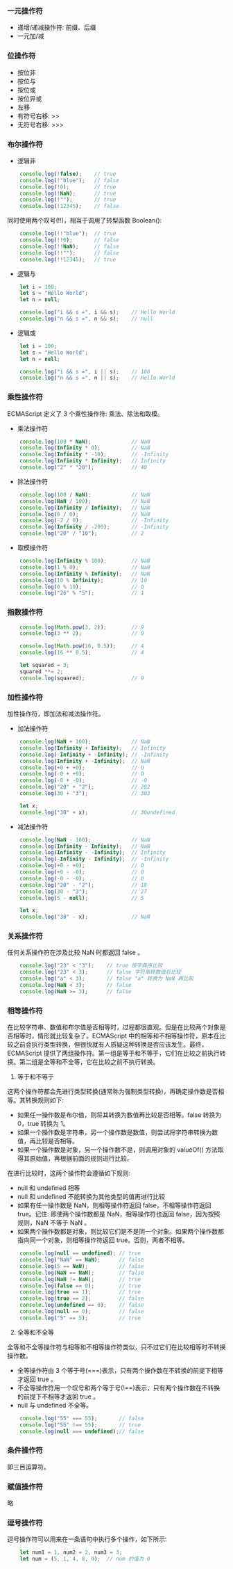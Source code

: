 
### 一元操作符

- 递增/递减操作符: 前缀、后缀
- 一元加/减

### 位操作符

- 按位非
- 按位与
- 按位或
- 按位异或
- 左移
- 有符号右移: >>
- 无符号右移: >>>

### 布尔操作符

- 逻辑非

```js
    console.log(!false);    // true
    console.log(!"blue");   // false
    console.log(!0);        // true
    console.log(!NaN);      // true
    console.log(!"");       // true
    console.log(!12345);    // false
```

同时使用两个叹号(!!)，相当于调用了转型函数 Boolean():
```js
    console.log(!!"blue");  // true
    console.log(!!0);       // false
    console.log(!!NaN);     // false
    console.log(!!"");      // false
    console.log(!!12345);   // true
```

- 逻辑与

```js
    let i = 100;
    let s = "Hello World";
    let n = null;

    console.log("i && s =", i && s);    // Hello World
    console.log("n && s =", n && s);    // null
```

- 逻辑或

```js
    let i = 100;
    let s = "Hello World";
    let n = null;

    console.log("i && s =", i || s);    // 100
    console.log("n && s =", n || s);    // Hello World
```

### 乘性操作符

ECMAScript 定义了 3 个乘性操作符: 乘法、除法和取模。

- 乘法操作符

```js
    console.log(100 * NaN);             // NaN
    console.log(Infinity * 0);          // NaN
    console.log(Infinity * -10);        // -Infinity
    console.log(Infinity * Infinity);   // Infinity
    console.log("2" * "20");            // 40
```

- 除法操作符

```js
    console.log(100 / NaN);             // NaN
    console.log(NaN / 100);             // NaN
    console.log(Infinity / Infinity);   // NaN
    console.log(0 / 0);                 // NaN
    console.log(-2 / 0);                // -Infinity
    console.log(Infinity / -200);       // -Infinity
    console.log("20" / "10");           // 2
```

- 取模操作符

```js
    console.log(Infinity % 100);        // NaN
    console.log(1 % 0);                 // NaN
    console.log(Infinity % Infinity);   // NaN
    console.log(10 % Infinity);         // 10
    console.log(0 % 10);                // 0
    console.log("26" % "5");            // 1
```

### 指数操作符

```js
    console.log(Math.pow(3, 2));        // 9
    console.log(3 ** 2);                // 9

    console.log(Math.pow(16, 0.5));     // 4
    console.log(16 ** 0.5);             // 4

    let squared = 3;
    squared **= 2;
    console.log(squared);               // 9
```

### 加性操作符

加性操作符，即加法和减法操作符。

- 加法操作符

```js
    console.log(NaN + 100);             // NaN
    console.log(Infinity + Infinity);   // Infinity
    console.log(-Infinity + -Infinity); // -Infinity
    console.log(Infinity + -Infinity);  // NaN
    console.log(+0 + +0);               // 0
    console.log(-0 + +0);               // 0
    console.log(-0 + -0);               // -0
    console.log("20" + "2");            // 202
    console.log(30 + "3");              // 303

    let x;
    console.log("30" + x);              // 30undefined
```

- 减法操作符

```js
    console.log(NaN - 100);             // NaN
    console.log(Infinity - Infinity);   // NaN
    console.log(Infinity - -Infinity);  // Infinity
    console.log(-Infinity - Infinity);  // -Infinity
    console.log(+0 - +0);               // 0
    console.log(+0 - -0);               // 0
    console.log(-0 - -0);               // 0
    console.log("20" - "2");            // 18
    console.log(30 - "3");              // 27
    console.log(5 - null);              // 5

    let x;
    console.log("30" - x);              // NaN
```

### 关系操作符

任何关系操作符在涉及比较 NaN 时都返回 false 。
```js
    console.log("23" < "3");    // true 按字典序比较
    console.log("23" < 3);      // false 字符串转数值后比较
    console.log("a" < 3);       // false "a" 转换为 NaN 再比较
    console.log(NaN < 3);       // false
    console.log(NaN >= 3);      // false
```

### 相等操作符

在比较字符串、数值和布尔值是否相等时，过程都很直观。但是在比较两个对象是否相等时，情形就比较复杂了。ECMAScript 中的相等和不相等操作符，原本在比较之前会执行类型转换，但很快就有人质疑这种转换是否应该发生。最终，ECMAScript 提供了两组操作符。第一组是等于和不等于，它们在比较之前执行转换。第二组是全等和不全等，它在比较之前不执行转换。

1. 等于和不等于

这两个操作符都会先进行类型转换(通常称为强制类型转换)，再确定操作数是否相等。其转换规则如下:
- 如果任一操作数是布尔值，则将其转换为数值再比较是否相等。false 转换为 0，true 转换为 1。
- 如果一个操作数是字符串，另一个操作数是数值，则尝试将字符串转换为数值，再比较是否相等。
- 如果一个操作数是对象，另一个操作数不是，则调用对象的 valueOf() 方法取得其原始值，再根据前面的规则进行比较。

在进行比较时，这两个操作符会遵循如下规则:
- null 和 undefined 相等
- null 和 undefined 不能转换为其他类型的值再进行比较
- 如果有任一操作数是 NaN，则相等操作符返回 false，不相等操作符返回 true。记住: 即使两个操作数都是 NaN，相等操作符也返回 false，因为按照规则，NaN 不等于 NaN 。
- 如果两个操作数都是对象，则比较它们是不是同一个对象。如果两个操作数都指向同一个对象，则相等操作符返回 true。否则，两者不相等。

```js
    console.log(null == undefined); // true
    console.log("NaN" == NaN);      // false
    console.log(5 == NaN);          // false
    console.log(NaN == NaN);        // false
    console.log(NaN != NaN);        // true
    console.log(false == 0);        // true
    console.log(true == 1);         // true
    console.log(true == 2);         // false
    console.log(undefined == 0);    // false
    console.log(null == 0);         // false
    console.log("5" == 5);          // true
```

2. 全等和不全等

全等和不全等操作符与相等和不相等操作符类似，只不过它们在比较相等时不转换操作数。
- 全等操作符由 3 个等于号(===)表示，只有两个操作数在不转换的前提下相等才返回 true 。
- 不全等操作符用一个叹号和两个等于号(!==)表示，只有两个操作数在不转换的前提下不相等才返回 true 。
- null 与 undefined 不全等。

```js
    console.log("55" === 55);       // false
    console.log("55" !== 55);       // true
    console.log(null === undefined);// false
```

### 条件操作符

即三目运算符。

### 赋值操作符

略

### 逗号操作符

逗号操作符可以用来在一条语句中执行多个操作，如下所示:
```js
    let num1 = 1, num2 = 2, num3 = 3;
    let num = (5, 1, 4, 8, 0);  // num 的值为 0
```
